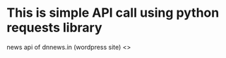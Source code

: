 # This is simple API call using python requests library
news api of dnnews.in (wordpress site)
<<line changed from github>>
